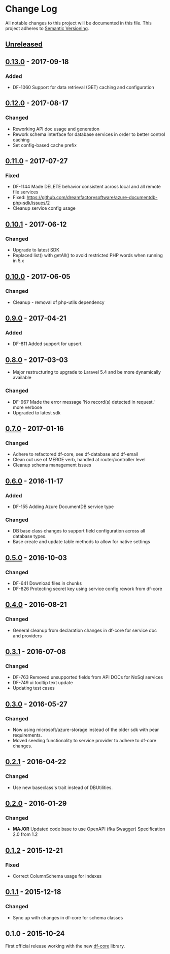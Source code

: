 # Change Log
All notable changes to this project will be documented in this file.
This project adheres to [Semantic Versioning](http://semver.org/).

## [Unreleased]

## [0.13.0] - 2017-09-18
### Added
- DF-1060 Support for data retrieval (GET) caching and configuration

## [0.12.0] - 2017-08-17
### Changed
- Reworking API doc usage and generation
- Rework schema interface for database services in order to better control caching
- Set config-based cache prefix

## [0.11.0] - 2017-07-27
### Fixed
- DF-1144 Made DELETE behavior consistent across local and all remote file services
- Fixed: https://github.com/dreamfactorysoftware/azure-documentdb-php-sdk/issues/2
- Cleanup service config usage

## [0.10.1] - 2017-06-12
### Changed
- Upgrade to latest SDK
- Replaced list() with getAll() to avoid restricted PHP words when running in 5.x

## [0.10.0] - 2017-06-05
### Changed
- Cleanup - removal of php-utils dependency

## [0.9.0] - 2017-04-21
### Added
- DF-811 Added support for upsert

## [0.8.0] - 2017-03-03
- Major restructuring to upgrade to Laravel 5.4 and be more dynamically available

### Changed
- DF-967 Made the error message 'No record(s) detected in request.' more verbose
- Upgraded to latest sdk

## [0.7.0] - 2017-01-16
### Changed
- Adhere to refactored df-core, see df-database and df-email
- Clean out use of MERGE verb, handled at router/controller level
- Cleanup schema management issues

## [0.6.0] - 2016-11-17
### Added
- DF-155 Adding Azure DocumentDB service type

### Changed
- DB base class changes to support field configuration across all database types.
- Base create and update table methods to allow for native settings

## [0.5.0] - 2016-10-03
### Changed
- DF-641 Download files in chunks
- DF-826 Protecting secret key using service config rework from df-core

## [0.4.0] - 2016-08-21
### Changed
- General cleanup from declaration changes in df-core for service doc and providers

## [0.3.1] - 2016-07-08
### Changed
- DF-763 Removed unsupported fields from API DOCs for NoSql services
- DF-749 ui tooltip text update
- Updating test cases

## [0.3.0] - 2016-05-27
### Changed
- Now using microsoft/azure-storage instead of the older sdk with pear requirements.
- Moved seeding functionality to service provider to adhere to df-core changes.

## [0.2.1] - 2016-04-22
### Changed
- Use new baseclass's trait instead of DBUtilities.

## [0.2.0] - 2016-01-29
### Changed
- **MAJOR** Updated code base to use OpenAPI (fka Swagger) Specification 2.0 from 1.2

## [0.1.2] - 2015-12-21
### Fixed
- Correct ColumnSchema usage for indexes

## [0.1.1] - 2015-12-18
### Changed
- Sync up with changes in df-core for schema classes

## 0.1.0 - 2015-10-24
First official release working with the new [df-core](https://github.com/dreamfactorysoftware/df-core) library.

[Unreleased]: https://github.com/dreamfactorysoftware/df-azure/compare/0.13.0...HEAD
[0.13.0]: https://github.com/dreamfactorysoftware/df-azure/compare/0.12.0...0.13.0
[0.12.0]: https://github.com/dreamfactorysoftware/df-azure/compare/0.11.0...0.12.0
[0.11.0]: https://github.com/dreamfactorysoftware/df-azure/compare/0.10.1...0.11.0
[0.10.1]: https://github.com/dreamfactorysoftware/df-azure/compare/0.10.0...0.10.1
[0.10.0]: https://github.com/dreamfactorysoftware/df-azure/compare/0.9.0...0.10.0
[0.9.0]: https://github.com/dreamfactorysoftware/df-azure/compare/0.8.0...0.9.0
[0.8.0]: https://github.com/dreamfactorysoftware/df-azure/compare/0.7.0...0.8.0
[0.7.0]: https://github.com/dreamfactorysoftware/df-azure/compare/0.6.0...0.7.0
[0.6.0]: https://github.com/dreamfactorysoftware/df-azure/compare/0.5.0...0.6.0
[0.5.0]: https://github.com/dreamfactorysoftware/df-azure/compare/0.4.0...0.5.0
[0.4.0]: https://github.com/dreamfactorysoftware/df-azure/compare/0.3.1...0.4.0
[0.3.1]: https://github.com/dreamfactorysoftware/df-azure/compare/0.3.0...0.3.1
[0.3.0]: https://github.com/dreamfactorysoftware/df-azure/compare/0.2.1...0.3.0
[0.2.1]: https://github.com/dreamfactorysoftware/df-azure/compare/0.2.0...0.2.1
[0.2.0]: https://github.com/dreamfactorysoftware/df-azure/compare/0.1.2...0.2.0
[0.1.2]: https://github.com/dreamfactorysoftware/df-azure/compare/0.1.1...0.1.2
[0.1.1]: https://github.com/dreamfactorysoftware/df-azure/compare/0.1.0...0.1.1
